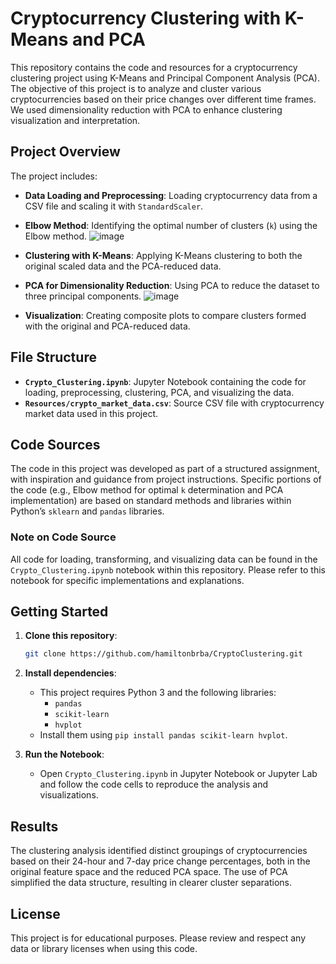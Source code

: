 # Cryptocurrency Clustering with K-Means and PCA

This repository contains the code and resources for a cryptocurrency clustering project using K-Means and Principal Component Analysis (PCA). The objective of this project is to analyze and cluster various cryptocurrencies based on their price changes over different time frames. We used dimensionality reduction with PCA to enhance clustering visualization and interpretation.

## Project Overview

The project includes:
- **Data Loading and Preprocessing**: Loading cryptocurrency data from a CSV file and scaling it with `StandardScaler`.
- **Elbow Method**: Identifying the optimal number of clusters (`k`) using the Elbow method.
![image](https://github.com/user-attachments/assets/390a3d88-149a-475c-9707-0e05a4d2b807)
- **Clustering with K-Means**: Applying K-Means clustering to both the original scaled data and the PCA-reduced data.
- **PCA for Dimensionality Reduction**: Using PCA to reduce the dataset to three principal components.
![image](https://github.com/user-attachments/assets/c0bda6db-db66-4269-b2a7-11d00a91f7f0)

- **Visualization**: Creating composite plots to compare clusters formed with the original and PCA-reduced data.

## File Structure

- **`Crypto_Clustering.ipynb`**: Jupyter Notebook containing the code for loading, preprocessing, clustering, PCA, and visualizing the data.
- **`Resources/crypto_market_data.csv`**: Source CSV file with cryptocurrency market data used in this project.

## Code Sources

The code in this project was developed as part of a structured assignment, with inspiration and guidance from project instructions. Specific portions of the code (e.g., Elbow method for optimal `k` determination and PCA implementation) are based on standard methods and libraries within Python’s `sklearn` and `pandas` libraries.

### Note on Code Source

All code for loading, transforming, and visualizing data can be found in the `Crypto_Clustering.ipynb` notebook within this repository. Please refer to this notebook for specific implementations and explanations.

## Getting Started

1. **Clone this repository**:
    ```bash
    git clone https://github.com/hamiltonbrba/CryptoClustering.git
    ```
2. **Install dependencies**:
    - This project requires Python 3 and the following libraries:
      - `pandas`
      - `scikit-learn`
      - `hvplot`
    - Install them using `pip install pandas scikit-learn hvplot`.

3. **Run the Notebook**:
    - Open `Crypto_Clustering.ipynb` in Jupyter Notebook or Jupyter Lab and follow the code cells to reproduce the analysis and visualizations.

## Results

The clustering analysis identified distinct groupings of cryptocurrencies based on their 24-hour and 7-day price change percentages, both in the original feature space and the reduced PCA space. The use of PCA simplified the data structure, resulting in clearer cluster separations.

## License

This project is for educational purposes. Please review and respect any data or library licenses when using this code.

